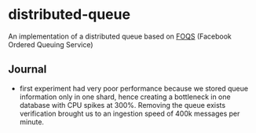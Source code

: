 # distributed-queue

An implementation of a distributed queue based on [FOQS](https://engineering.fb.com/2021/02/22/production-engineering/foqs-scaling-a-distributed-priority-queue/) (Facebook Ordered Queuing Service) 


## Journal

- first experiment had very poor performance because we stored queue information only in one shard, hence creating a bottleneck in one database with CPU spikes at 300%. Removing the queue exists verification brought us to an ingestion speed of 400k messages per minute.

